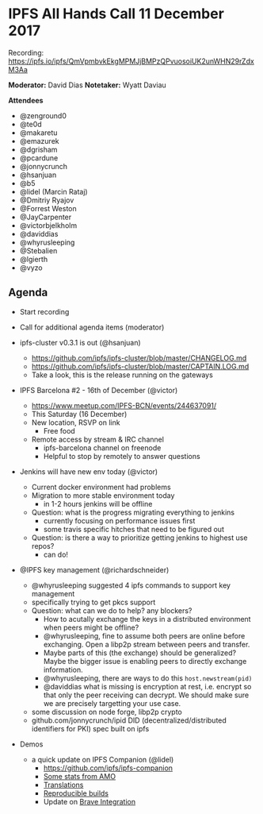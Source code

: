 # IPFS All Hands Call 11 December 2017

Recording: https://ipfs.io/ipfs/QmVpmbvkEkgMPMJjBMPzQPvuosoiUK2unWHN29rZdxM3Aa

**Moderator:** David Dias
**Notetaker:** Wyatt Daviau

**Attendees** 
* @zenground0
* @te0d
* @makaretu
* @emazurek
* @dgrisham
* @pcardune
* @jonnycrunch
* @hsanjuan
* @b5
* @lidel (Marcin Rataj)
* @Dmitriy Ryajov
* @Forrest Weston
* @JayCarpenter
* @victorbjelkholm
* @daviddias
* @whyrusleeping
* @Stebalien
* @lgierth
* @vyzo


## Agenda

<!-- Ensure notetaker is present before you begin -->
- Start recording
- Call for additional agenda items (moderator)
- ipfs-cluster v0.3.1 is out (@hsanjuan)
  - https://github.com/ipfs/ipfs-cluster/blob/master/CHANGELOG.md
  - https://github.com/ipfs/ipfs-cluster/blob/master/CAPTAIN.LOG.md
  - Take a look, this is the release running on the gateways
- IPFS Barcelona #2 - 16th of December (@victor)
    - https://www.meetup.com/IPFS-BCN/events/244637091/
    - This Saturday (16 December)
    - New location, RSVP on link
        - Free food
    - Remote access by stream & IRC channel
        - ipfs-barcelona channel on freenode
        - Helpful to stop by remotely to answer questions
    
- Jenkins will have new env today (@victor)
    - Current docker environment had problems
    - Migration to more stable environment today
        - in 1-2 hours jenkins will be offline 
    - Question: what is the progress migrating everything to jenkins
        - currently focusing on performance issues first
        - some travis specific hitches that need to be figured out
    - Question: is there a way to prioritize getting jenkins to highest use repos?
        - can do!
- @IPFS key management (@richardschneider)
    - @whyrusleeping suggested 4 ipfs commands to support key management
    - specifically trying to get pkcs support
    - Question: what can we do to help?   any blockers?
        - How to acutally exchange the keys in a distributed environment when peers might be offline?
        - @whyrusleeping, fine to assume both peers are online before exchanging.  Open a libp2p stream between peers and transfer.
        - Maybe parts of this (the exchange) should be generalized?  Maybe the bigger issue is enabling peers to directly exchange information.
        - @whyrusleeping, there are ways to do this `host.newstream(pid)`
        - @daviddias what is missing is encryption at rest, i.e. encrypt so that only the peer receiving can decrypt.  We should make sure we are precisely targetting your use case.
    - some discussion on node forge, libp2p crypto
    - github.com/jonnycrunch/ipid DID (decentralized/distributed identifiers for PKI) spec built on ipfs 

- Demos
  - a quick update on IPFS Companion (@lidel)
    - https://github.com/ipfs/ipfs-companion
    - [Some stats from AMO](https://addons.mozilla.org/en-US/firefox/addon/ipfs-companion/statistics/?last=90)
    - [Translations](https://crowdin.com/project/ipfs-companion)
    - [Reproducible builds](https://github.com/ipfs/ipfs-companion/issues/306)
    - Update on [Brave Integration](https://github.com/ipfs/ipfs-companion/issues/312)

<!-- After each call, it is the responsibility of the notetaker to save the last
version of the notes in a file in ipfs/pm/meeting-notes, by opening a branch and
submitting a PR. -